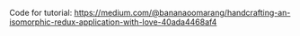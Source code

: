 Code for tutorial: https://medium.com/@bananaoomarang/handcrafting-an-isomorphic-redux-application-with-love-40ada4468af4
